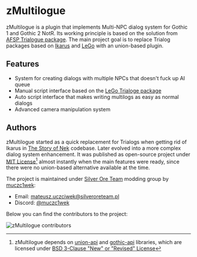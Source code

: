 # zMultilogue
zMultilogue is a plugin that implements Multi-NPC dialog system for Gothic 1 and Gothic 2 NotR. Its working principle is based on the solution from [AFSP Trialogue package](https://github.com/Bad-Scientists/AF-Script-Packet/blob/main/Standalone-Packages/G12-Trialogue/trialogue.d). The main project goal is to replace Trialog packages based on [Ikarus](https://github.com/Lehona/Ikarus) and [LeGo](https://github.com/Lehona/LeGo/tree/dev) with an union-based plugin.

## Features
* System for creating dialogs with multiple NPCs that doesn't fuck up AI queue
* Manual script interface based on the [LeGo Trialoge package](https://github.com/Lehona/LeGo/blob/dev/Trialoge.d)
* Auto script interface that makes writing multilogs as easy as normal dialogs
* Advanced camera manipulation system

## Authors
zMultilogue started as a quick replacement for Trialogs when getting rid of Ikarus in [The Story of Nek](https://silveroreteam.pl/en/projects/nek) codebase. Later evolved into a more complex dialog system enhancement. It was published as open-source project under [MIT License](https://github.com/Silver-Ore-Team/zMultilogue/blob/main/LICENSE)[^1] almost instantly when the main features were ready, since there were no union-based alternative available at the time.


The project is maintained under [Silver Ore Team](https://silveroreteam.pl) modding group
by [muczc1wek](https://github.com/muczc1wek):

* Email: [mateusz.uczciwek@silveroreteam.pl](mailto:mateusz.uczciwek@silveroreteam.pl)
* Discord: [@muczc1wek](https://discordapp.com/users/667438896594026517)

Below you can find the contributors to the project:

![zMultilogue contributors](https://contrib.nn.ci/api?repo=Silver-Ore-Team/zMultilogue)

[^1]: zMultilogue depends on [union-api](https://gitlab.com/union-framework/union-api)
and [gothic-api](https://gitlab.com/union-framework/gothic-api) libraries, which are
licensed under [BSD 3-Clause "New" or "Revised" License](https://gitlab.com/union-framework/union-api/-/blob/main/LICENSE)